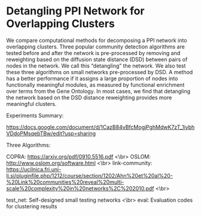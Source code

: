 # Detangling PPI Network for Overlapping Clusters

We compare computational methods for decomposing a PPI network into overlapping clusters. Three popular community detection algorithms are tested before and after the network is pre-processed by removing and reweighting based on the diffusion state distance (DSD) between pairs of nodes in the network. We call this “detangling” the network. We also test these three algorithms on small networks pre-processed by DSD. A method has a better performance if it assigns a large proportion of nodes into functionally meaningful modules, as measured by functional enrichment over terms from the Gene Ontology. In most cases, we find that detangling the network based on the DSD distance reweighting provides more meaningful clusters.

Experiments Summary:

https://docs.google.com/document/d/1CazB84vBfcMogjPghMdwK7zT_1iybhVDdoPMsqebTBw/edit?usp=sharing


Three Algorithms:

COPRA: https://arxiv.org/pdf/0910.5516.pdf <\br>
OSLOM: http://www.oslom.org/software.html <\br>
link-community: https://ucilnica.fri.uni-lj.si/pluginfile.php/1212/course/section/1202/Ahn%20et%20al%20-%20Link%20communities%20reveal%20multi-scale%20complexity%20in%20networks%2C%202010.pdf <\br>


test_net: Self-designed small testing networks <\br>
eval: Evaluation codes for clustering results

